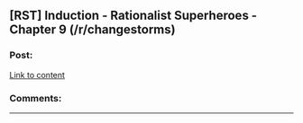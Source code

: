 ## [RST] Induction - Rationalist Superheroes - Chapter 9 (/r/changestorms)

### Post:

[Link to content](https://www.reddit.com/r/changestorms/comments/3plktm/chpr_induction_chapter_9/)

### Comments:

---

